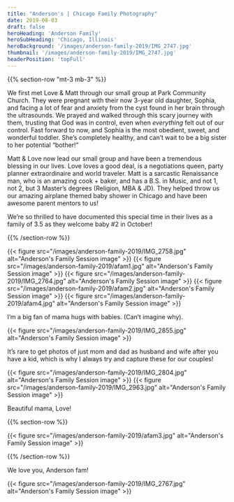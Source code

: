 ```yaml
---
title: "Anderson's | Chicago Family Photography"
date: 2019-08-03
draft: false
heroHeading: 'Anderson Family'
heroSubHeading: 'Chicago, Illinois'
heroBackground: '/images/anderson-family-2019/IMG_2747.jpg'
thumbnail: '/images/anderson-family-2019/IMG_2747.jpg'
headerPosition: 'topFull'
---
```


{{% section-row "mt-3 mb-3" %}}

We first met Love & Matt through our small group at Park Community Church. They were pregnant with their now 3-year old daughter, Sophia, and facing a lot of fear and anxiety from the cyst found in her brain through the ultrasounds. We prayed and walked through this scary journey with them, trusting that God was in control, even when *everything* felt out of our control. Fast forward to now, and Sophia is the most obedient, sweet, and wonderful toddler. She’s completely healthy, and can’t wait to be a big sister to her potential “bother!”

Matt & Love now lead our small group and have been a tremendous blessing in our lives. Love loves a good deal, is a negotiations queen, party planner extraordinaire and world traveler. Matt is a sarcastic Renaissance man, who is an amazing cook + baker, and has a B.S. in Music, and not 1, not 2, but 3 Master’s degrees (Religion, MBA & JD). They helped throw us our amazing airplane themed baby shower in Chicago and have been awesome parent mentors to us! 

We’re so thrilled to have documented this special time in their lives as a family of 3.5 as they welcome baby #2 in October! 

{{% /section-row %}}

{{< figure src="/images/anderson-family-2019/IMG_2758.jpg" alt="Anderson's Family Session image" >}}
{{< figure src="/images/anderson-family-2019/afam1.jpg" alt="Anderson's Family Session image" >}}
{{< figure src="/images/anderson-family-2019/IMG_2764.jpg" alt="Anderson's Family Session image" >}}
{{< figure src="/images/anderson-family-2019/afam2.jpg" alt="Anderson's Family Session image" >}}
{{< figure src="/images/anderson-family-2019/afam4.jpg" alt="Anderson's Family Session image" >}}

I’m a big fan of mama hugs with babies. (Can’t imagine why).

{{< figure src="/images/anderson-family-2019/IMG_2855.jpg" alt="Anderson's Family Session image" >}}

It’s rare to get photos of just mom and dad as husband and wife after you have a kid, which is why I always try and capture these for our couples!

{{< figure src="/images/anderson-family-2019/IMG_2804.jpg" alt="Anderson's Family Session image" >}}
{{< figure src="/images/anderson-family-2019/IMG_2963.jpg" alt="Anderson's Family Session image" >}}

Beautiful mama, Love! 

{{% section-row %}}

{{< figure src="/images/anderson-family-2019/afam3.jpg" alt="Anderson's Family Session image" >}}

{{% /section-row %}}

We love you, Anderson fam! 

{{< figure src="/images/anderson-family-2019/IMG_2767.jpg" alt="Anderson's Family Session image" >}}
